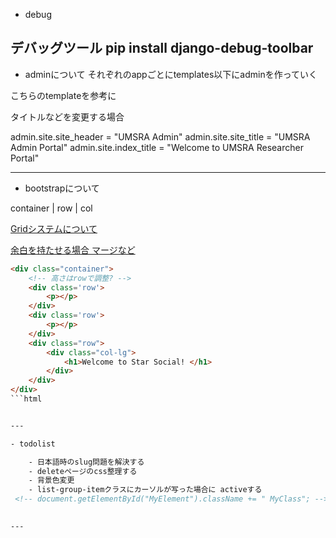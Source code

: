 - debug

デバッグツール
pip install django-debug-toolbar
---

- adminについて
それぞれのappごとにtemplates以下にadminを作っていく

こちらのtemplateを参考に

タイトルなどを変更する場合

admin.site.site_header = "UMSRA Admin" admin.site.site_title = "UMSRA Admin Portal" admin.site.index_title = "Welcome to UMSRA Researcher Portal"

---

- bootstrapについて

container
    |
    row
       |
        col

[Gridシステムについて](http://websae.net/twitter-bootstrap-grid-system-21060224/)

[余白を持たせる場合 マージなど](https://webnetamemo.com/coding/bootstrap4/201710065870)

```html
<div class="container">
    <!-- 高さはrowで調整? -->
    <div class='row'>
        <p></p>
    </div>
    <div class='row'>
        <p></p>
    </div>
    <div class="row">
        <div class="col-lg">
            <h1>Welcome to Star Social! </h1>
        </div>
    </div>
</div>
```html


---

- todolist

    - 日本語時のslug問題を解決する
    - deleteページのcss整理する
    - 背景色変更
    - list-group-itemクラスにカーソルが写った場合に activeする
 <!-- document.getElementById("MyElement").className += " MyClass"; -->

    
---